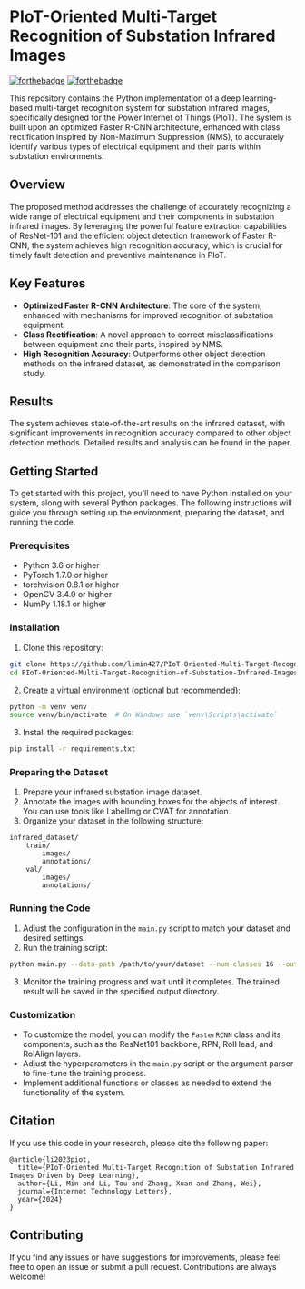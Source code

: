 # PIoT-Oriented Multi-Target Recognition of Substation Infrared Images

[![forthebadge](https://forthebadge.com/images/badges/built-with-love.svg)](https://forthebadge.com) [![forthebadge](https://forthebadge.com/images/badges/made-with-python.svg)](https://forthebadge.com)

This repository contains the Python implementation of a deep learning-based multi-target recognition system for substation infrared images, specifically designed for the Power Internet of Things (PIoT). The system is built upon an optimized Faster R-CNN architecture, enhanced with class rectification inspired by Non-Maximum Suppression (NMS), to accurately identify various types of electrical equipment and their parts within substation environments.

## Overview

The proposed method addresses the challenge of accurately recognizing a wide range of electrical equipment and their components in substation infrared images. By leveraging the powerful feature extraction capabilities of ResNet-101 and the efficient object detection framework of Faster R-CNN, the system achieves high recognition accuracy, which is crucial for timely fault detection and preventive maintenance in PIoT.

## Key Features

- **Optimized Faster R-CNN Architecture**: The core of the system, enhanced with mechanisms for improved recognition of substation equipment.
- **Class Rectification**: A novel approach to correct misclassifications between equipment and their parts, inspired by NMS.
- **High Recognition Accuracy**: Outperforms other object detection methods on the infrared dataset, as demonstrated in the comparison study.


## Results

The system achieves state-of-the-art results on the infrared dataset, with significant improvements in recognition accuracy compared to other object detection methods. Detailed results and analysis can be found in the paper.


## Getting Started

To get started with this project, you'll need to have Python installed on your system, along with several Python packages. The following instructions will guide you through setting up the environment, preparing the dataset, and running the code.

### Prerequisites

- Python 3.6 or higher
- PyTorch 1.7.0 or higher
- torchvision 0.8.1 or higher
- OpenCV 3.4.0 or higher
- NumPy 1.18.1 or higher

### Installation

1. Clone this repository:

```bash
git clone https://github.com/limin427/PIoT-Oriented-Multi-Target-Recognition-of-Substation-Infrared-Images-Driven-by-Deep-Learning.git
cd PIoT-Oriented-Multi-Target-Recognition-of-Substation-Infrared-Images-Driven-by-Deep-Learning
```

2. Create a virtual environment (optional but recommended):

```bash
python -m venv venv
source venv/bin/activate  # On Windows use `venv\Scripts\activate`
```

3. Install the required packages:

```bash
pip install -r requirements.txt
```

### Preparing the Dataset

1. Prepare your infrared substation image dataset.
2. Annotate the images with bounding boxes for the objects of interest. You can use tools like LabelImg or CVAT for annotation.
3. Organize your dataset in the following structure:

```
infrared_dataset/
    train/
        images/
        annotations/
    val/
        images/
        annotations/
```


### Running the Code

1. Adjust the configuration in the `main.py` script to match your dataset and desired settings.
2. Run the training script:

```bash
python main.py --data-path /path/to/your/dataset --num-classes 16 --output-dir /path/to/save/outputs
```

3. Monitor the training progress and wait until it completes. The trained result will be saved in the specified output directory.

### Customization

- To customize the model, you can modify the `FasterRCNN` class and its components, such as the ResNet101 backbone, RPN, RoIHead, and RoIAlign layers.
- Adjust the hyperparameters in the `main.py` script or the argument parser to fine-tune the training process.
- Implement additional functions or classes as needed to extend the functionality of the system.

## Citation

If you use this code in your research, please cite the following paper:
```
@article{li2023piot,
  title={PIoT-Oriented Multi-Target Recognition of Substation Infrared Images Driven by Deep Learning},
  author={Li, Min and Li, Tou and Zhang, Xuan and Zhang, Wei},
  journal={Internet Technology Letters},
  year={2024}
}
```

## Contributing

If you find any issues or have suggestions for improvements, please feel free to open an issue or submit a pull request. Contributions are always welcome!
